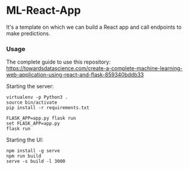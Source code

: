 # ML-React-App
It's a template on which we can build a React app and call endpoints to make predictions.

### Usage
The complete guide to use this repository: https://towardsdatascience.com/create-a-complete-machine-learning-web-application-using-react-and-flask-859340bddb33

Starting the server:
```
virtualenv -p Python3 .
source bin/activate
pip install -r requirements.txt
```
```
FLASK_APP=app.py flask run
set FLASK_APP=app.py
flask run
```
Starting the UI:
```
npm install -g serve
npm run build
serve -s build -l 3000
```